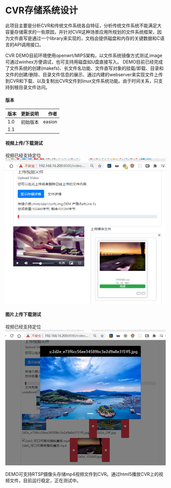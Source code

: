 

# CVR存储系统设计

此项目主要是分析CVR和传统文件系统各自特征，分析传统文件系统不能满足大容量存储需求的一些原因，并针对CVR这种场景应用所规划的文件系统框架，因为文件直写是通过一个library来实现的，文档会提供磁盘和内存的关键数据和C语言的API调用接口。

CVR DEMO目前环境使用openwrt/MIPS架构，以文件系统镜像方式测试,image可通过winhex方便调试，也可支持用磁盘如U盘直接写入。
DEMO目前已经完成了文件系统的创建(makefs)、长文件名功能、文件直写对象的挂载/卸载、目录和文件的创建/删除、目录文件信息的展示、通过内建的webserver来实现文件上传到CVR和下载、以及复制出CVR文件到linux文件系统功能。由于时间关系，只支持到根目录文件访问。


#### 版本
| 版本  | 更新说明  | 作者 |
| :------------ |:---------------:| -----:|
| 1.0      | 初始版本 | easion|
|     1.1      |   |        | |


#### 视频上传/下载测试

视频已经支持定位
![Pandao editor.md](demo.png "Pandao editor.md")


#### 图片上传下载测试

视频已经支持定位
![Pandao editor.md](demo2.png "Pandao editor.md")


DEMO可支持RTSP摄像头存储mp4视频文件到CVR。通过html5播放CVR上的视频文件，目前运行稳定，正在测试中。


